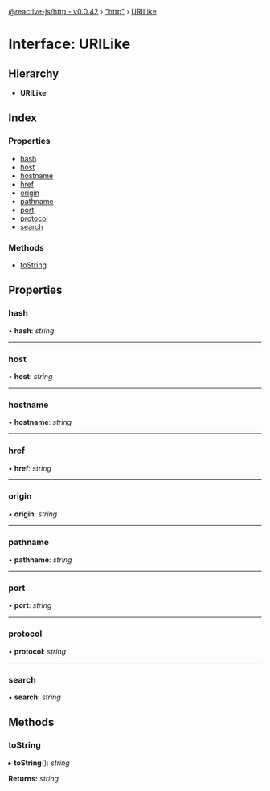 [@reactive-js/http - v0.0.42](../README.md) › ["http"](../modules/_http_.md) › [URILike](_http_.urilike.md)

# Interface: URILike

## Hierarchy

* **URILike**

## Index

### Properties

* [hash](_http_.urilike.md#hash)
* [host](_http_.urilike.md#host)
* [hostname](_http_.urilike.md#hostname)
* [href](_http_.urilike.md#href)
* [origin](_http_.urilike.md#origin)
* [pathname](_http_.urilike.md#pathname)
* [port](_http_.urilike.md#port)
* [protocol](_http_.urilike.md#protocol)
* [search](_http_.urilike.md#search)

### Methods

* [toString](_http_.urilike.md#tostring)

## Properties

###  hash

• **hash**: *string*

___

###  host

• **host**: *string*

___

###  hostname

• **hostname**: *string*

___

###  href

• **href**: *string*

___

###  origin

• **origin**: *string*

___

###  pathname

• **pathname**: *string*

___

###  port

• **port**: *string*

___

###  protocol

• **protocol**: *string*

___

###  search

• **search**: *string*

## Methods

###  toString

▸ **toString**(): *string*

**Returns:** *string*

